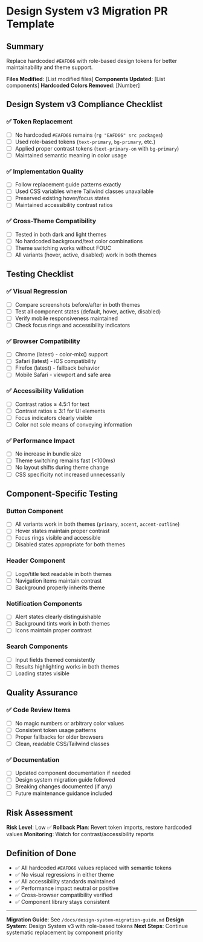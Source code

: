 # Design System v3 Migration PR Template

## Summary

Replace hardcoded `#EAFD66` with role-based design tokens for better maintainability and theme support.

**Files Modified**: [List modified files]
**Components Updated**: [List components]
**Hardcoded Colors Removed**: [Number]

## Design System v3 Compliance Checklist

### ✅ Token Replacement
- [ ] No hardcoded `#EAFD66` remains (`rg "EAFD66" src packages`)
- [ ] Used role-based tokens (`text-primary`, `bg-primary`, etc.)
- [ ] Applied proper contrast tokens (`text-primary-on` with `bg-primary`)
- [ ] Maintained semantic meaning in color usage

### ✅ Implementation Quality
- [ ] Follow replacement guide patterns exactly
- [ ] Used CSS variables where Tailwind classes unavailable
- [ ] Preserved existing hover/focus states
- [ ] Maintained accessibility contrast ratios

### ✅ Cross-Theme Compatibility
- [ ] Tested in both dark and light themes
- [ ] No hardcoded background/text color combinations
- [ ] Theme switching works without FOUC
- [ ] All variants (hover, active, disabled) work in both themes

## Testing Checklist

### ✅ Visual Regression
- [ ] Compare screenshots before/after in both themes
- [ ] Test all component states (default, hover, active, disabled)
- [ ] Verify mobile responsiveness maintained
- [ ] Check focus rings and accessibility indicators

### ✅ Browser Compatibility
- [ ] Chrome (latest) - color-mix() support
- [ ] Safari (latest) - iOS compatibility
- [ ] Firefox (latest) - fallback behavior
- [ ] Mobile Safari - viewport and safe area

### ✅ Accessibility Validation
- [ ] Contrast ratios ≥ 4.5:1 for text
- [ ] Contrast ratios ≥ 3:1 for UI elements
- [ ] Focus indicators clearly visible
- [ ] Color not sole means of conveying information

### ✅ Performance Impact
- [ ] No increase in bundle size
- [ ] Theme switching remains fast (<100ms)
- [ ] No layout shifts during theme change
- [ ] CSS specificity not increased unnecessarily

## Component-Specific Testing

### Button Component
- [ ] All variants work in both themes (`primary`, `accent`, `accent-outline`)
- [ ] Hover states maintain proper contrast
- [ ] Focus rings visible and accessible
- [ ] Disabled states appropriate for both themes

### Header Component
- [ ] Logo/title text readable in both themes
- [ ] Navigation items maintain contrast
- [ ] Background properly inherits theme

### Notification Components
- [ ] Alert states clearly distinguishable
- [ ] Background tints work in both themes
- [ ] Icons maintain proper contrast

### Search Components
- [ ] Input fields themed consistently
- [ ] Results highlighting works in both themes
- [ ] Loading states visible

## Quality Assurance

### ✅ Code Review Items
- [ ] No magic numbers or arbitrary color values
- [ ] Consistent token usage patterns
- [ ] Proper fallbacks for older browsers
- [ ] Clean, readable CSS/Tailwind classes

### ✅ Documentation
- [ ] Updated component documentation if needed
- [ ] Design system migration guide followed
- [ ] Breaking changes documented (if any)
- [ ] Future maintenance guidance included

## Risk Assessment

**Risk Level**: Low ✅
**Rollback Plan**: Revert token imports, restore hardcoded values
**Monitoring**: Watch for contrast/accessibility reports

## Definition of Done

- ✅ All hardcoded `#EAFD66` values replaced with semantic tokens
- ✅ No visual regressions in either theme
- ✅ All accessibility standards maintained
- ✅ Performance impact neutral or positive
- ✅ Cross-browser compatibility verified
- ✅ Component library stays consistent

---

**Migration Guide**: See `/docs/design-system-migration-guide.md`
**Design System**: Design System v3 with role-based tokens
**Next Steps**: Continue systematic replacement by component priority